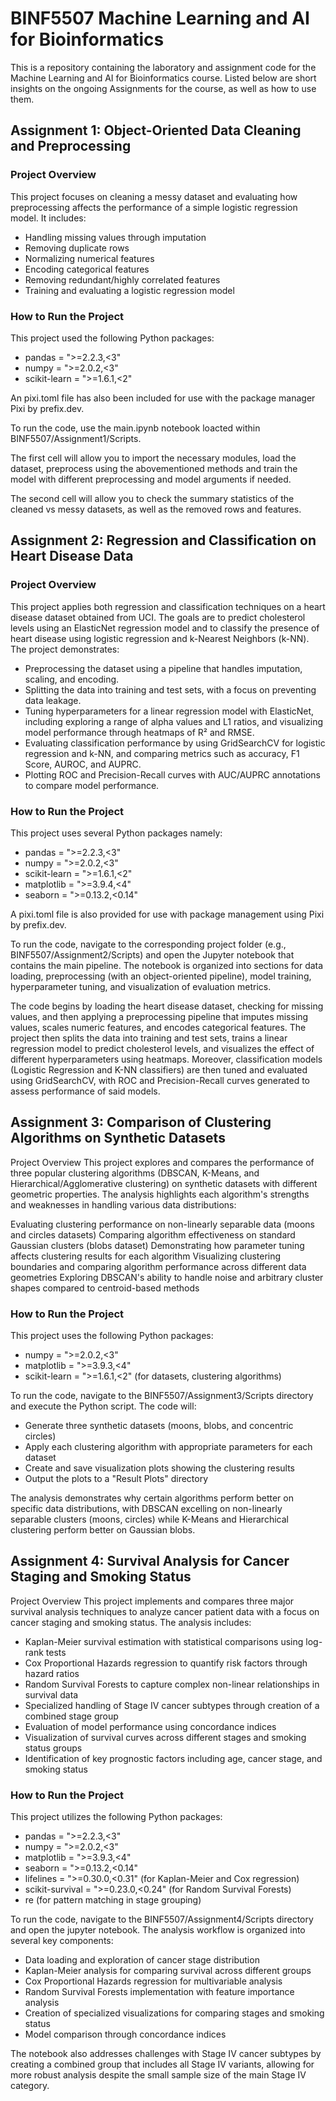 # BINF5507 Machine Learning and AI for Bioinformatics

This is a repository containing the laboratory and assignment code for the Machine Learning and AI for Bioinformatics course. Listed below are short insights on the ongoing Assignments for the course, as well as how to use them.

## Assignment 1: Object-Oriented Data Cleaning and Preprocessing

### Project Overview

This project focuses on cleaning a messy dataset and evaluating how preprocessing affects the performance of a simple logistic regression model. It includes:

- Handling missing values through imputation
- Removing duplicate rows
- Normalizing numerical features
- Encoding categorical features
- Removing redundant/highly correlated features
- Training and evaluating a logistic regression model

### How to Run the Project
This project used the following Python packages:
- pandas = ">=2.2.3,<3"
- numpy = ">=2.0.2,<3"
- scikit-learn = ">=1.6.1,<2"

An pixi.toml file has also been included for use with the package manager Pixi by prefix.dev.

To run the code, use the main.ipynb notebook loacted within BINF5507/Assignment1/Scripts. 

The first cell will allow you to import the necessary modules, load the dataset, preprocess using the abovementioned methods and train the model with different preprocessing and model arguments if needed. 

The second cell will allow you to check the summary statistics of the cleaned vs messy datasets, as well as the removed rows and features.


## Assignment 2: Regression and Classification on Heart Disease Data

### Project Overview

This project applies both regression and classification techniques on a heart disease dataset obtained from UCI. The goals are to predict cholesterol levels using an ElasticNet regression model and to classify the presence of heart disease using logistic regression and k-Nearest Neighbors (k-NN). The project demonstrates:

- Preprocessing the dataset using a pipeline that handles imputation, scaling, and encoding.
- Splitting the data into training and test sets, with a focus on preventing data leakage.
- Tuning hyperparameters for a linear regression model with ElasticNet, including exploring a range of alpha values and L1 ratios, and visualizing model performance through heatmaps of R² and RMSE.
- Evaluating classification performance by using GridSearchCV for logistic regression and k-NN, and comparing metrics such as accuracy, F1 Score, AUROC, and AUPRC.
- Plotting ROC and Precision-Recall curves with AUC/AUPRC annotations to compare model performance.

### How to Run the Project
This project uses several Python packages namely:
- pandas = ">=2.2.3,<3"
- numpy = ">=2.0.2,<3"
- scikit-learn = ">=1.6.1,<2"
- matplotlib = ">=3.9.4,<4"
- seaborn = ">=0.13.2,<0.14"

A pixi.toml file is also provided for use with package management using Pixi by prefix.dev.

To run the code, navigate to the corresponding project folder (e.g., BINF5507/Assignment2/Scripts) and open the Jupyter notebook that contains the main pipeline. The notebook is organized into sections for data loading, preprocessing (with an object-oriented pipeline), model training, hyperparameter tuning, and visualization of evaluation metrics.

The code begins by loading the heart disease dataset, checking for missing values, and then applying a preprocessing pipeline that imputes missing values, scales numeric features, and encodes categorical features. The project then splits the data into training and test sets, trains a linear regression model to predict cholesterol levels, and visualizes the effect of different hyperparameters using heatmaps. Moreover, classification models (Logistic Regression and K-NN classifiers) are then tuned and evaluated using GridSearchCV, with ROC and Precision-Recall curves generated to assess performance of said models.


## Assignment 3: Comparison of Clustering Algorithms on Synthetic Datasets
Project Overview
This project explores and compares the performance of three popular clustering algorithms (DBSCAN, K-Means, and Hierarchical/Agglomerative clustering) on synthetic datasets with different geometric properties. The analysis highlights each algorithm's strengths and weaknesses in handling various data distributions:

Evaluating clustering performance on non-linearly separable data (moons and circles datasets)
Comparing algorithm effectiveness on standard Gaussian clusters (blobs dataset)
Demonstrating how parameter tuning affects clustering results for each algorithm
Visualizing clustering boundaries and comparing algorithm performance across different data geometries
Exploring DBSCAN's ability to handle noise and arbitrary cluster shapes compared to centroid-based methods

### How to Run the Project
This project uses the following Python packages:

- numpy = ">=2.0.2,<3"
- matplotlib = ">=3.9.3,<4"
- scikit-learn = ">=1.6.1,<2" (for datasets, clustering algorithms)

To run the code, navigate to the BINF5507/Assignment3/Scripts directory and execute the Python script. The code will:

- Generate three synthetic datasets (moons, blobs, and concentric circles)
- Apply each clustering algorithm with appropriate parameters for each dataset
- Create and save visualization plots showing the clustering results
- Output the plots to a "Result Plots" directory

The analysis demonstrates why certain algorithms perform better on specific data distributions, with DBSCAN excelling on non-linearly separable clusters (moons, circles) while K-Means and Hierarchical clustering perform better on Gaussian blobs.


## Assignment 4: Survival Analysis for Cancer Staging and Smoking Status
Project Overview
This project implements and compares three major survival analysis techniques to analyze cancer patient data with a focus on cancer staging and smoking status. The analysis includes:

- Kaplan-Meier survival estimation with statistical comparisons using log-rank tests
- Cox Proportional Hazards regression to quantify risk factors through hazard ratios
- Random Survival Forests to capture complex non-linear relationships in survival data
- Specialized handling of Stage IV cancer subtypes through creation of a combined stage group
- Evaluation of model performance using concordance indices
- Visualization of survival curves across different stages and smoking status groups
- Identification of key prognostic factors including age, cancer stage, and smoking status

### How to Run the Project
This project utilizes the following Python packages:

- pandas = ">=2.2.3,<3"
- numpy = ">=2.0.2,<3"
- matplotlib = ">=3.9.3,<4"
- seaborn = ">=0.13.2,<0.14"
- lifelines = ">=0.30.0,<0.31" (for Kaplan-Meier and Cox regression)
- scikit-survival = ">=0.23.0,<0.24" (for Random Survival Forests)
- re (for pattern matching in stage grouping)

To run the code, navigate to the BINF5507/Assignment4/Scripts directory and open the jupyter notebook. The analysis workflow is organized into several key components:

- Data loading and exploration of cancer stage distribution
- Kaplan-Meier analysis for comparing survival across different groups
- Cox Proportional Hazards regression for multivariable analysis
- Random Survival Forests implementation with feature importance analysis
- Creation of specialized visualizations for comparing stages and smoking status
- Model comparison through concordance indices

The notebook also addresses challenges with Stage IV cancer subtypes by creating a combined group that includes all Stage IV variants, allowing for more robust analysis despite the small sample size of the main Stage IV category.
